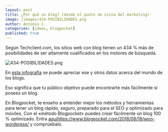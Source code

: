 ```yaml
---
layout: post
title: ¿Por qué un blog? (desde el punto de vista del marketing)
image: /images/434-POSIBILIDADES.png
author: Antonio C.
categories: [ideas, blogpocket]
published: true
---
```


Según Techclient.com, los sitios web con blog tienen un 434 % más de posibilidades de ser altamente cualificados en los motores de búsqueda.

![434-POSIBILIDADES.png]({{site.baseurl}}/images/434-POSIBILIDADES.png)

En [esta infografía](http://www.techclient.com/blogging-statistics/) se puede apreciar ese y otros datos acerca del mundo de los blogs.

Eso significa que tu público objetivo puede encontrarte más fácilmente si posees un blog.

En Blogpocket, te enseño a entender mejor los métodos y herramientas para tener un blog rápido, seguro, preparado para el SEO y optimizado para móviles. Con el «método Blogpocket» puedes crear fácilmente un blog 100 % optimizado. Entra [aquí](https://www.blogpocket.com/2018/08/18/wpo-wordpress/)https://www.blogpocket.com/2018/08/18/wpo-wordpress/ y comprúebalo.
